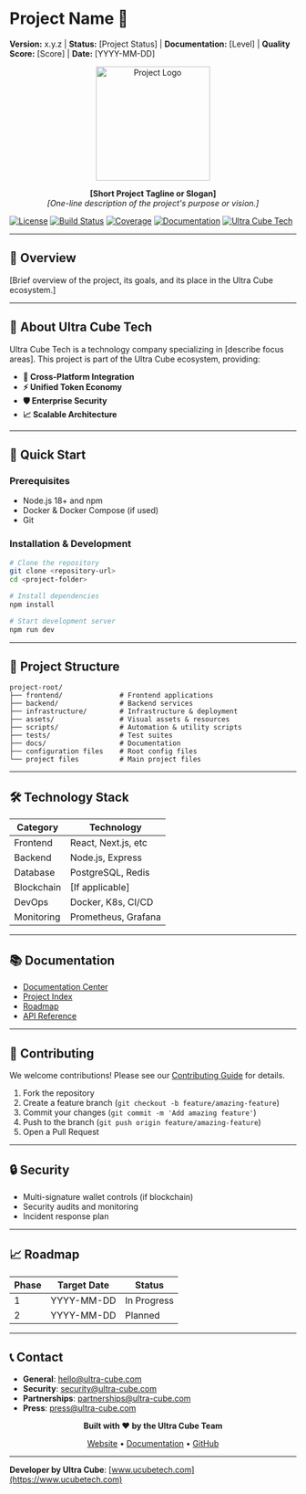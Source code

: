 # Project Name 🚀

**Version:** x.y.z | **Status:** [Project Status] | **Documentation:** [Level] | **Quality Score:** [Score] | **Date:** [YYYY-MM-DD]

<div align="center">
  <img src="assets/logos/project-logo.png" alt="Project Logo" width="200" height="200" />
  
  **[Short Project Tagline or Slogan]**  
  *[One-line description of the project's purpose or vision.]*
</div>

[![License](https://img.shields.io/badge/license-MIT-blue.svg)](LICENSE)
[![Build Status](https://img.shields.io/badge/build-passing-brightgreen.svg)]()
[![Coverage](https://img.shields.io/badge/coverage-xx%25-brightgreen.svg)]()
[![Documentation](https://img.shields.io/badge/docs-comprehensive-brightgreen.svg)](./docs/README.md)
[![Ultra Cube Tech](https://img.shields.io/badge/by-Ultra%20Cube%20Tech-blue.svg)](https://ultra-cube.com)

---

## 🌟 Overview

[Brief overview of the project, its goals, and its place in the Ultra Cube ecosystem.]

---

## 🏢 About Ultra Cube Tech

Ultra Cube Tech is a technology company specializing in [describe focus areas]. This project is part of the Ultra Cube ecosystem, providing:

- **🔗 Cross-Platform Integration**
- **⚡ Unified Token Economy**
- **🛡️ Enterprise Security**
- **📈 Scalable Architecture**

---

## 🎯 Quick Start

### Prerequisites
- Node.js 18+ and npm
- Docker & Docker Compose (if used)
- Git

### Installation & Development
```bash
# Clone the repository
git clone <repository-url>
cd <project-folder>

# Install dependencies
npm install

# Start development server
npm run dev
```

---

## 📁 Project Structure

```
project-root/
├── frontend/              # Frontend applications
├── backend/               # Backend services
├── infrastructure/        # Infrastructure & deployment
├── assets/                # Visual assets & resources
├── scripts/               # Automation & utility scripts
├── tests/                 # Test suites
├── docs/                  # Documentation
├── configuration files    # Root config files
└── project files          # Main project files
```

---

## 🛠️ Technology Stack

| Category      | Technology           |
|---------------|---------------------|
| Frontend      | React, Next.js, etc |
| Backend       | Node.js, Express    |
| Database      | PostgreSQL, Redis   |
| Blockchain    | [If applicable]     |
| DevOps        | Docker, K8s, CI/CD  |
| Monitoring    | Prometheus, Grafana |

---

## 📚 Documentation

- [Documentation Center](./docs/README.md)
- [Project Index](./PROJECT-INDEX.md)
- [Roadmap](./docs/roadmap.md)
- [API Reference](./docs/api.md)

---

## 🤝 Contributing

We welcome contributions! Please see our [Contributing Guide](CONTRIBUTING.md) for details.

1. Fork the repository
2. Create a feature branch (`git checkout -b feature/amazing-feature`)
3. Commit your changes (`git commit -m 'Add amazing feature'`)
4. Push to the branch (`git push origin feature/amazing-feature`)
5. Open a Pull Request

---

## 🔒 Security

- Multi-signature wallet controls (if blockchain)
- Security audits and monitoring
- Incident response plan

---

## 📈 Roadmap

| Phase | Target Date | Status |
|-------|-------------|--------|
| 1     | YYYY-MM-DD  | In Progress |
| 2     | YYYY-MM-DD  | Planned     |

---

## 📞 Contact

- **General**: hello@ultra-cube.com
- **Security**: security@ultra-cube.com
- **Partnerships**: partnerships@ultra-cube.com
- **Press**: press@ultra-cube.com

<div align="center">

**Built with ❤️ by the Ultra Cube Team**

[Website](https://ultra-cube.com) • [Documentation](./docs/README.md) • [GitHub](https://github.com/Ultra-Cube)

</div>

---

**Developer by Ultra Cube**: [www.ucubetech.com](https://www.ucubetech.com)
